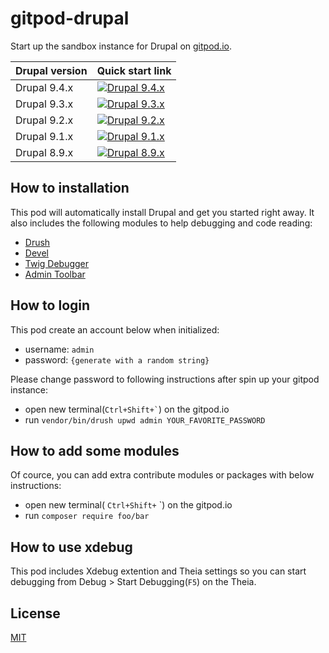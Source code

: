# gitpod-drupal
Start up the sandbox instance for Drupal on [gitpod.io](https://gitpod.io/).

|Drupal version|Quick start link|
|-|-|
|Drupal 9.4.x|[![Drupal 9.4.x](https://gitpod.io/button/open-in-gitpod.svg)](https://gitpod.io/#DRUPAL_CORE_VERSION=9.4.x/https://github.com/blauerberg/gitpod-drupal)|
|Drupal 9.3.x|[![Drupal 9.3.x](https://gitpod.io/button/open-in-gitpod.svg)](https://gitpod.io/#DRUPAL_CORE_VERSION=9.3.x/https://github.com/blauerberg/gitpod-drupal)|
|Drupal 9.2.x|[![Drupal 9.2.x](https://gitpod.io/button/open-in-gitpod.svg)](https://gitpod.io/#DRUPAL_CORE_VERSION=9.2.x/https://github.com/blauerberg/gitpod-drupal)|
|Drupal 9.1.x|[![Drupal 9.1.x](https://gitpod.io/button/open-in-gitpod.svg)](https://gitpod.io/#DRUPAL_CORE_VERSION=9.1.x/https://github.com/blauerberg/gitpod-drupal)|
|Drupal 8.9.x|[![Drupal 8.9.x](https://gitpod.io/button/open-in-gitpod.svg)](https://gitpod.io/#DRUPAL_CORE_VERSION=8.9.x/https://github.com/blauerberg/gitpod-drupal)|

## How to installation

This pod will automatically install Drupal and get you started right away.
It also includes the following modules to help debugging and code reading:
- [Drush](https://www.drupal.org/project/drush)
- [Devel](https://www.drupal.org/project/devel)
- [Twig Debugger](https://www.drupal.org/project/twig_debugger)
- [Admin Toolbar](https://www.drupal.org/project/admin_toolbar)

## How to login

This pod create an account below when initialized:
- username: `admin`
- password: `{generate with a random string}`

Please change password to following instructions after spin up your gitpod instance:
- open new terminal(`` Ctrl+Shift+` ``) on the gitpod.io
- run `vendor/bin/drush upwd admin YOUR_FAVORITE_PASSWORD`

## How to add some modules
Of cource, you can add extra contribute modules or packages with below instructions:
- open new terminal( `Ctrl+Shift+` `) on the gitpod.io
- run `composer require foo/bar`

## How to use xdebug
This pod includes Xdebug extention and Theia settings so you can start debugging from Debug > Start Debugging(`F5`) on the Theia.

## License

[MIT](LICENSE)
